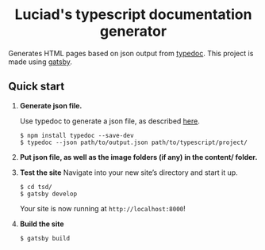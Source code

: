 <h1 align="center">
  Luciad's typescript documentation generator
</h1>

Generates HTML pages based on json output from  [typedoc](https://typedoc.org/). This project is made using [gatsby](www.gatsby.org).


## Quick start

1.  **Generate json file.**

    Use typedoc to generate a json file, as described [here](https://typedoc.org/api/).

    ```shell
    $ npm install typedoc --save-dev
    $ typedoc --json path/to/output.json path/to/typescript/project/
    ```

1.  **Put json file, as well as the image folders (if any) in the  content/ folder.**



1.  **Test the site**
  Navigate into your new site’s directory and start it up.

    ```shell
    $ cd tsd/
    $ gatsby develop
    ```

    Your site is now running at `http://localhost:8000`!

  1. **Build the site**
      ```shell
      $ gatsby build
      ```
